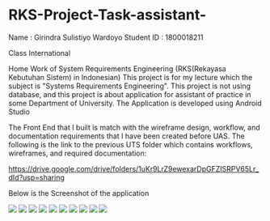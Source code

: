 # RKS-Project-Task-assistant-
Name  : Girindra Sulistiyo Wardoyo
Student ID : 1800018211

Class International

Home Work of System Requirements Engineering (RKS(Rekayasa Kebutuhan Sistem) in Indonesian)
This project is for my lecture which the subject is "Systems Requirements Engineering".
This project is not using database, and this project is about application for assistant of practice in some Department of University.
The Application is developed using Android Studio

The Front End that I built is match with the wireframe design, workflow, and documentation requirements that I have been created before UAS. The following is the link to the previous UTS folder which contains workflows, wireframes, and required documentation:

https://drive.google.com/drive/folders/1uKr9LrZ9ewexarDpGFZISRPV65Lr_dId?usp=sharing

Below is the Screenshot of the application

![](Screenshot/Screenshot1.png)
![](Screenshot/Screenshot2.png)
![](Screenshot/Screenshot3.png)
![](Screenshot/Screenshot4.png)
![](Screenshot/Screenshot5.png)
![](Screenshot/Screenshot6.png)
![](Screenshot/Screenshot7.png)
![](Screenshot/Screenshot8.png)
![](Screenshot/Screenshot9.png)
![](Screenshot/Screenshot10.png)
